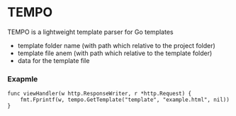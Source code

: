 # TEMPO
TEMPO is a lightweight template parser for Go templates

* template folder name (with path which relative to the project folder)
* template file anem (with path which relative to the template folder)
* data for the template file

### Exapmle
```golang
func viewHandler(w http.ResponseWriter, r *http.Request) {
	fmt.Fprintf(w, tempo.GetTemplate("template", "example.html", nil))
}
```
